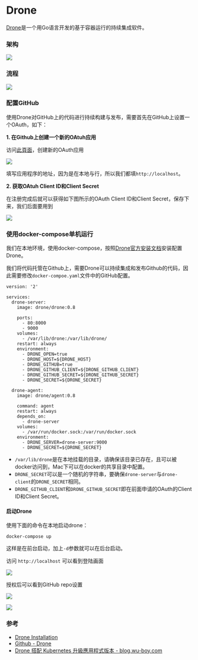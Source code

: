 # Drone



[Drone](https://drone.io/)是一个用Go语言开发的基于容器运行的持续集成软件。

### 架构

![](../../.gitbook/assets/image%20%2847%29.png)

### 流程 <a id="&#x914D;&#x7F6E;github"></a>

![](../../.gitbook/assets/image%20%28112%29.png)

### 配置GitHub <a id="&#x914D;&#x7F6E;github"></a>

使用Drone对GitHub上的代码进行持续构建与发布，需要首先在GitHub上设置一个OAuth，如下：

**1. 在Github上创建一个新的OAtuh应用**

访问[此頁面](https://github.com/settings/applications/new)，创建新的OAuth应用

![](../../.gitbook/assets/image%20%2810%29.png)

填写应用程序的地址，因为是在本地与行，所以我们都填`http://localhost`。

**2. 获取OAtuh Client ID和Client Secret**

在注册完成后就可以获得如下图所示的OAuth Client ID和Client Secret，保存下来，我们后面要用到

![](../../.gitbook/assets/image%20%28134%29.png)

### 使用docker-compose单机运行 <a id="&#x4F7F;&#x7528;docker-compose&#x5355;&#x673A;&#x8FD0;&#x884C;"></a>

我们在本地环境，使用docker-compose，按照[Drone官方安装文档](http://docs.drone.io/installation/)安装配置Drone。

我们将代码托管在Github上，需要Drone可以持续集成和发布Github的代码，因此需要修改`docker-compoe.yaml`文件中的GitHub配置。

```text
version: '2'

services:
  drone-server:
    image: drone/drone:0.8

    ports:
      - 80:8000
      - 9000
    volumes:
      - /var/lib/drone:/var/lib/drone/
    restart: always
    environment:
      - DRONE_OPEN=true
      - DRONE_HOST=${DRONE_HOST}
      - DRONE_GITHUB=true
      - DRONE_GITHUB_CLIENT=${DRONE_GITHUB_CLIENT}
      - DRONE_GITHUB_SECRET=${DRONE_GITHUB_SECRET}
      - DRONE_SECRET=${DRONE_SECRET}

  drone-agent:
    image: drone/agent:0.8

    command: agent
    restart: always
    depends_on:
      - drone-server
    volumes:
      - /var/run/docker.sock:/var/run/docker.sock
    environment:
      - DRONE_SERVER=drone-server:9000
      - DRONE_SECRET=${DRONE_SECRET}
```

* `/var/lib/drone`是在本地挂载的目录，请确保该目录已存在，且可以被docker访问到，Mac下可以在docker的共享目录中配置。
* `DRONE_SECRET`可以是一个随机的字符串，要确保`drone-server`与`drone-client`的`DRONE_SECRET`相同。
* `DRONE_GITHUB_CLIENT`和`DRONE_GITHUB_SECRET`即在前面申请的OAuth的Client ID和Client Secret。

#### 启动Drone <a id="&#x542F;&#x52A8;drone"></a>

使用下面的命令在本地启动drone：

```text
docker-compose up
```

这样是在前台启动，加上`-d`参数就可以在后台启动。

访问 `http://localhost` 可以看到登陆画面

![](../../.gitbook/assets/image%20%2889%29.png)

授权后可以看到GitHub repo设置

![](../../.gitbook/assets/image%20%28105%29.png)

![](../../.gitbook/assets/image%20%2875%29.png)

### 参考 <a id="&#x53C2;&#x8003;"></a>

* [Drone Installation](http://docs.drone.io/installation/)
* [Github - Drone](https://github.com/drone/drone)
* [Drone 搭配 Kubernetes 升級應用程式版本 - blog.wu-boy.com](https://blog.wu-boy.com/2017/10/upgrade-kubernetes-container-using-drone/)

